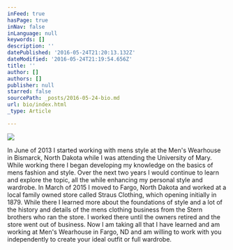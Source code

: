 ```yaml
---
inFeed: true
hasPage: true
inNav: false
inLanguage: null
keywords: []
description: ''
datePublished: '2016-05-24T21:20:13.132Z'
dateModified: '2016-05-24T21:19:54.656Z'
title: ''
author: []
authors: []
publisher: null
starred: false
sourcePath: _posts/2016-05-24-bio.md
url: bio/index.html
_type: Article

---
```

![](https://the-grid-user-content.s3-us-west-2.amazonaws.com/784d8b4b-ab3c-4451-8990-60a0c7e9c989.jpg)

  
In June of 2013 I started working with mens style at the Men's Wearhouse in Bismarck, North Dakota while I was attending the University of Mary. While working there I began developing my knowledge on the basics of mens fashion and style. Over the next two years I would continue to learn and explore the topic, all the while enhancing my personal style and wardrobe. In March of 2015 I moved to Fargo, North Dakota and worked at a local family owned store called Straus Clothing, which opening initially in 1879\. While there I learned more about the foundations of style and a lot of the history and details of the mens clothing business from the Stern brothers who ran the store. I worked there until the owners retired and the store went out of business. Now I am taking all that I have learned and am working at Men's Wearhouse in Fargo, ND and am willing to work with you independently to create your ideal outfit or full wardrobe.